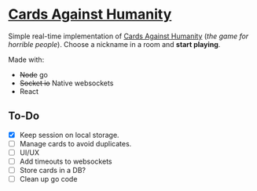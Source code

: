 # [Cards Against Humanity](https://cards-against-humanity.fly.dev/)

Simple real-time implementation of [Cards Against Humanity](https://www.cardsagainsthumanity.com/) (*the game for horrible people*).
Choose a nickname in a room and **start playing**.

Made with:
- ~~Node~~ go
- ~~Socket io~~ Native websockets
- React

## To-Do
- [x] Keep session on local storage.
- [ ] Manage cards to avoid duplicates.
- [ ] UI/UX
- [ ] Add timeouts to websockets
- [ ] Store cards in a DB?
- [ ] Clean up go code

